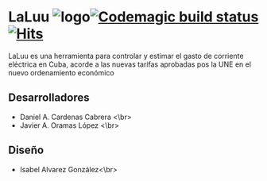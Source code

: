 # LaLuu ![logo](https://github.com/geeksLab-Tech/LaLu/blob/master/assets/logo.png)[![Codemagic build status](https://api.codemagic.io/apps/600c6e36627f2f927294ffc1/600c6e36627f2f927294ffc0/status_badge.svg)](https://codemagic.io/apps/600c6e36627f2f927294ffc1/600c6e36627f2f927294ffc0/latest_build) [![Hits](https://hits.seeyoufarm.com/api/count/incr/badge.svg?url=https%3A%2F%2Fgithub.com%2FgeeksLab-Tech%2FLaLu&count_bg=%233D91C8&title_bg=%23555555&icon=dart.svg&icon_color=%23E7E7E7&title=hits&edge_flat=false)](https://hits.seeyoufarm.com)

LaLuu es una herramienta para controlar y estimar el gasto de corriente eléctrica en Cuba, acorde a las nuevas tarifas aprobadas pos la UNE en el nuevo ordenamiento económico 

## Desarrolladores
- Daniel A. Cardenas Cabrera <\br>
- Javier A. Oramas López <\br>

## Diseño
- Isabel Alvarez González<\br>
